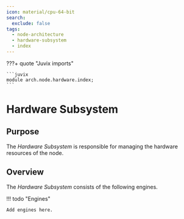 ```yaml
---
icon: material/cpu-64-bit
search:
  exclude: false
tags:
  - node-architecture
  - hardware-subsystem
  - index
---
```


???+ quote "Juvix imports"

    ```juvix
    module arch.node.hardware.index;
    ```

# Hardware Subsystem

## Purpose

The *Hardware Subsystem* is responsible for managing the hardware resources of the node.

## Overview

The *Hardware Subsystem* consists of the following engines.

!!! todo "Engines"

    Add engines here.
